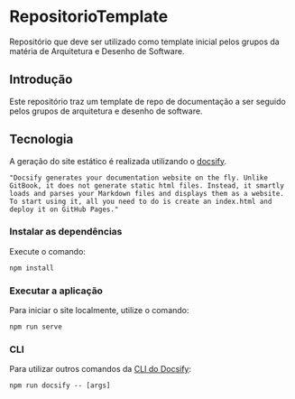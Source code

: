 # RepositorioTemplate

Repositório que deve ser utilizado como template inicial pelos grupos da matéria de Arquitetura e Desenho de Software.

## Introdução

Este repositório traz um template de repo de documentação a ser seguido pelos grupos de arquitetura e desenho de software.

## Tecnologia

A geração do site estático é realizada utilizando o [docsify](https://docsify.js.org/).

```shell
"Docsify generates your documentation website on the fly. Unlike GitBook, it does not generate static html files. Instead, it smartly loads and parses your Markdown files and displays them as a website. To start using it, all you need to do is create an index.html and deploy it on GitHub Pages."
```

### Instalar as dependências

Execute o comando:

```shell
npm install
```

### Executar a aplicação

Para iniciar o site localmente, utilize o comando:

```shell
npm run serve
```

### CLI

Para utilizar outros comandos da [CLI do Docsify](https://cli.docsifyjs.org):

```shell
npm run docsify -- [args]
```
